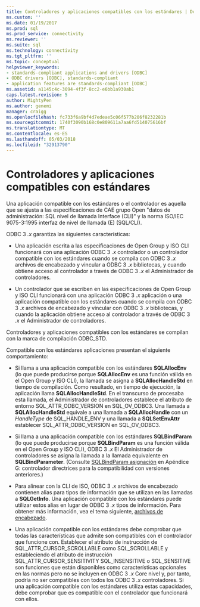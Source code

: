 ```yaml
---
title: Controladores y aplicaciones compatibles con los estándares | Documentos de Microsoft
ms.custom: ''
ms.date: 01/19/2017
ms.prod: sql
ms.prod_service: connectivity
ms.reviewer: ''
ms.suite: sql
ms.technology: connectivity
ms.tgt_pltfrm: ''
ms.topic: conceptual
helpviewer_keywords:
- standards-compliant applications and drivers [ODBC]
- ODBC drivers [ODBC], standards-compliant
- application features are standards-compliant [ODBC]
ms.assetid: a1145c4c-3094-4f3f-8cc2-e6bb1a930ab1
caps.latest.revision: 5
author: MightyPen
ms.author: genemi
manager: craigg
ms.openlocfilehash: fc733f6a9bf4d7edeae5c06f577b206f8232281b
ms.sourcegitcommit: 1740f3090b168c0e809611a7aa6fd514075616bf
ms.translationtype: MT
ms.contentlocale: es-ES
ms.lasthandoff: 05/03/2018
ms.locfileid: "32913790"
---
```

# <a name="standards-compliant-applications-and-drivers"></a>Controladores y aplicaciones compatibles con estándares
Una aplicación compatible con los estándares o el controlador es aquella que se ajusta a las especificaciones de CAE grupo Open "datos de administración: SQL nivel de llamada Interface (CLI)" y la norma ISO/IEC 9075-3:1995 interfaz de nivel de llamada (E) (SQL/CLI).  
  
 ODBC 3 *.x* garantiza las siguientes características:  
  
-   Una aplicación escrita a las especificaciones de Open Group y ISO CLI funcionará con una aplicación ODBC 3 *.x* controlador o un controlador compatible con los estándares cuando se compila con ODBC 3 *.x* archivos de encabezado y vincular a ODBC 3 *.x* bibliotecas, y cuando obtiene acceso al controlador a través de ODBC 3 *.x* el Administrador de controladores.  
  
-   Un controlador que se escriben en las especificaciones de Open Group y ISO CLI funcionará con una aplicación ODBC 3 *.x* aplicación o una aplicación compatible con los estándares cuando se compila con ODBC 3 *.x* archivos de encabezado y vincular con ODBC 3 *.x* bibliotecas, y cuando la aplicación obtiene acceso al controlador a través de ODBC 3 *.x* el Administrador de controladores.  
  
 Controladores y aplicaciones compatibles con los estándares se compilan con la marca de compilación ODBC_STD.  
  
 Compatible con los estándares aplicaciones presentan el siguiente comportamiento:  
  
-   Si llama a una aplicación compatible con los estándares **SQLAllocEnv** (lo que puede producirse porque **SQLAllocEnv** es una función válida en el Open Group y ISO CLI), la llamada se asigna a  **SQLAllocHandleStd** en tiempo de compilación. Como resultado, en tiempo de ejecución, la aplicación llama **SQLAllocHandleStd**. En el transcurso de procesaba esta llamada, el Administrador de controladores establece el atributo de entorno SQL_ATTR_ODBC_VERSION en SQL_OV_ODBC3. Una llamada a **SQLAllocHandleStd** equivale a una llamada a **SQLAllocHandle** con un *HandleType* de SQL_HANDLE_ENV y una llamada a **SQLSetEnvAttr** establecer SQL_ATTR_ODBC_VERSION en SQL_OV_ODBC3.  
  
-   Si llama a una aplicación compatible con los estándares **SQLBindParam** (lo que puede producirse porque **SQLBindParam** es una función válida en el Open Group y ISO CLI), ODBC 3 *.x* El Administrador de controladores se asigna la llamada a la llamada equivalente en **SQLBindParameter**. (Consulte [SQLBindParam asignación](../../../odbc/reference/appendixes/sqlbindparam-mapping.md) en Apéndice G: controlador directrices para la compatibilidad con versiones anteriores.)  
  
-   Para alinear con la CLI de ISO, ODBC 3 *.x* archivos de encabezado contienen alias para tipos de información que se utilizan en las llamadas a **SQLGetInfo**. Una aplicación compatible con los estándares puede utilizar estos alias en lugar de ODBC 3 *.x* tipos de información. Para obtener más información, vea el tema siguiente, [archivos de encabezado](../../../odbc/reference/develop-app/header-files.md).  
  
-   Una aplicación compatible con los estándares debe comprobar que todas las características que admite son compatibles con el controlador que funcione con. Establecer el atributo de instrucción de SQL_ATTR_CURSOR_SCROLLABLE como SQL_SCROLLABLE y estableciendo el atributo de instrucción SQL_ATTR_CURSOR_SENSITIVITY SQL_INSENSITIVE o SQL_SENSITIVE son funciones que están disponibles como características opcionales en las normas pero no se incluyen en ODBC 3 *.x* Core nivel y, por tanto, podría no ser compatibles con todos los ODBC 3 *.x* controladores. Si una aplicación compatible con los estándares utiliza estas capacidades, debe comprobar que es compatible con el controlador que funcionará con ellos.
